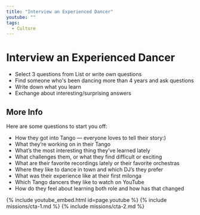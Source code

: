 ```yaml
---
title: "Interview an Experienced Dancer"
youtube: ""
tags:
  - Culture
---
```


# Interview an Experienced Dancer #

* Select 3 questions from List or write own questions
* Find someone who's been dancing more than 4 years and ask questions
* Write down what you learn 
* Exchange about interesting/surprising answers

## More Info ##

Here are some questions to start you off: 
* How they got into Tango — everyone loves to tell their story:) 
* What they’re working on in their Tango
* What’s the most interesting thing they’ve learned lately
* What challenges them, or what they find difficult or exciting
* What are their favorite recordings lately or their favorite orchestras
* Where they like to dance in town and which DJ’s they prefer
* What was their experience like at their first milonga
* Which Tango dancers they like to watch on YouTube 
* How do they feel about learning both role and how has that changed


{% include youtube_embed.html id=page.youtube %}
{% include missions/cta-1.md %}
{% include missions/cta-2.md %}

